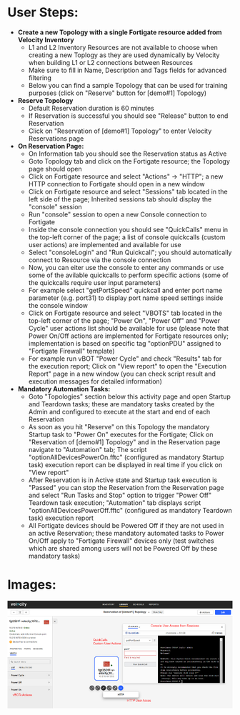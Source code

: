 # User Steps:

* **Create a new Topology with a single Fortigate resource added from Velocity Inventory**
    * L1 and L2 Inventory Resources are not available to choose when creating a new Toplogy as they are used dynamically by Velocity when building L1 or L2 connections between Resources
    * Make sure to fill in Name, Description and Tags fields for advanced filtering
    * Below you can find a sample Topology that can be used for training purposes (click on "Reserve" button for \[demo#1\] Topology)
* **Reserve Topology**  
    * Default Reservation duration is 60 minutes
    * If Reservation is successful you should see "Release" button to end Reservation
    * Click on "Reservation of \[demo#1\] Topology" to enter Velocity Reservations page
* **On Reservation Page:**
    * On Information tab you should see the Reservation status as Active
    * Goto Topology tab and click on the Fortigate resource; the Topology page should open
    * Click on Fortigate resource and select "Actions" -> "HTTP"; a new HTTP connection to Fortigate should open in a new window
    * Click on Fortigate resource and select "Sessions" tab located in the left side of the page; Inherited sessions tab should display the "console" session
    * Run "console" session to open a new Console connection to Fortigate
    * Inside the console connection you should see "QuickCalls" menu in the top-left corner of the page; a list of console quickcalls (custom user actions) are implemented and available for use
    * Select "consoleLogin" and "Run Quickcall"; you should automatically connect to Resource via the console connection
    * Now, you can eiter use the console to enter any commands or use some of the avilable quickcalls to perform specific actions (some of the quickcalls require user input parameters) 
    * For example select "getPortSpeed" quickcall and enter port name parameter (e.g. port31) to display port name speed settings inside the console window
    * Click on Fortigate resource and select "VBOTS" tab located in the top-left corner of the page; "Power On", "Power Off" and "Power Cycle" user actions list should be available for use (please note that Power On/Off actions are implemented for Fortigate resources only; implementation is based on specific tag "optionPDU" assigned to "Fortigate Firewall" template)
    * For example run vBOT "Power Cycle" and check "Results" tab for the execution report; Click on "View report" to open the "Execution Report" page in a new window (you can check script result and execution messages for detailed information)
* **Mandatory Automation Tasks:**
    * Goto "Topologies" section below this activity page and open Startup and Teardown tasks; these are mandatory tasks created by the Admin and configured to execute at the start and end of each Reservation
    * As soon as you hit "Reserve" on this Topology the mandatory Startup task to "Power On" executes for the Fortigate; Click on "Reservation of \[demo#1\] Topology" and in the Reservation page navigate to "Automation" tab; The script "optionAllDevicesPowerOn.fftc" (configured as mandatory Startup task) execution report can be displayed in real time if you click on "View report"
    * After Reservation is in Active state and Startup task execution is "Passed" you can stop the Reservation from the Reservation page and select "Run Tasks and Stop" option to trigger "Power Off" Teardown task execution; "Automation" tab displays script "optionAllDevicesPowerOff.fftc" (configured as mandatory Teardown task) execution report
    * All Fortigate devices should be Powered Off if they are not used in an active Reservation; these mandatory automated tasks to Power On/Off apply to "Fortigate Firewall" devices only (test switches which are shared among users will not be Powered Off by these mandatory tasks) 


# Images:
![Image from file](demo1.jpg)
